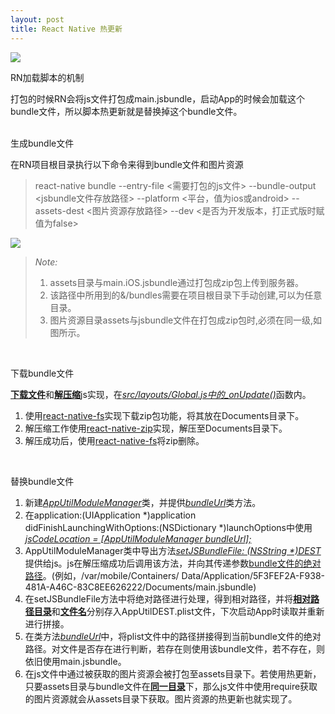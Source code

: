 ```yaml
---
layout: post
title: React Native 热更新
---
```


![]({{site.baseurl}}/public/images/hot/hot00-.png)
<p class="subTitle">RN加载脚本的机制</p>
打包的时候RN会将js文件打包成main.jsbundle，启动App的时候会加载这个bundle文件，所以脚本热更新就是替换掉这个bundle文件。
<br />
<br />
<p class="subTitle">生成bundle文件</p>
在RN项目根目录执行以下命令来得到bundle文件和图片资源

> react-native bundle --entry-file &lt;需要打包的js文件&gt; --bundle-output &lt;jsbundle文件存放路径&gt; --platform &lt;平台，值为ios或android&gt; --assets-dest &lt;图片资源存放路径&gt; --dev &lt;是否为开发版本，打正式版时赋值为false&gt;

![]({{site.baseurl}}/public/images/hot/hot01.png)
<blockquote>
	<i>Note:</i>
	<ol>
		<li>assets目录与main.iOS.jsbundle通过打包成zip包上传到服务器。</li>
		<li>该路径中所用到的&/bundles需要在项目根目录下手动创建,可以为任意目录。</li>
		<li>图片资源目录assets与jsbundle文件在打包成zip包时,必须在同一级,如图所示。</li>
	</ol>
</blockquote>
<br />
<p class="subTitle">下载bundle文件</p>
<u><b>下载文件</b></u>和<u><b>解压缩</b></u>js实现，在<u><i>src/layouts/Global.js中的_onUpdate()</i></u>函数内。

<ol>
	<li>使用<a href="https://github.com/johanneslumpe/react-native-fs">react-native-fs</a>实现下载zip包功能，将其放在Documents目录下。
	</li>
	<li>解压缩工作使用<a href="https://github.com/remobile/react-native-zip">react-native-zip</a>实现，解压至Documents目录下。
	</li>
	<li>解压成功后，使用<a href="https://github.com/johanneslumpe/react-native-fs">react-native-fs</a>将zip删除。
	</li>
</ol>

<br />
<p class="subTitle">替换bundle文件</p>
<ol>
	<li>新建<i><u>AppUtilModuleManager</u></i>类，并提供<i><u>bundleUrl</u></i>类方法。</li>
	<li>在application:(UIApplication *)application didFinishLaunchingWithOptions:(NSDictionary
*)launchOptions中使用<i><u>jsCodeLocation = [AppUtilModuleManager bundleUrl];</u></i></li>
	<li>AppUtilModuleManager类中导出方法<i><u>setJSBundleFile: (NSString *)DEST</u></i>提供给js。js在解压缩成功后调用该方法，并向其传递参数<u>bundle文件的绝对路径</u>。(例如，/var/mobile/Containers/ Data/Application/5F3FEF2A-F938-481A-A46C-83C8EE626222/Documents/main.jsbundle)</li>
	<li>在setJSBundleFile方法中将绝对路径进行处理，得到相对路径，并将<u><b>相对路径目录</b></u>和<u><b>文件名</b></u>分别存入AppUtilDEST.plist文件，下次启动App时读取并重新进行拼接。</li>
	<li>在类方法<i><u>bundleUrl</u></i>中，将plist文件中的路径拼接得到当前bundle文件的绝对路径。对文件是否存在进行判断，若存在则使用该bundle文件，若不存在，则依旧使用main.jsbundle。
</li>
	<li>在js文件中通过<i><u><Image source = { require(‘./imgs/test.png') } /></u></i>被获取的图片资源会被打包至assets目录下。若使用热更新，只要assets目录与bundle文件在<u><b>同一目录</b></u>下，那么js文件中使用require获取的图片资源就会从assets目录下获取。图片资源的热更新也就实现了。</li>
</ol>




